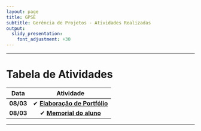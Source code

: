 ```yaml
---
layout: page
title: GPSE
subtitle: Gerência de Projetos - Atividades Realizadas
output:
  slidy_presentation:
    font_adjustment: +30
---
```


---

# Tabela de Atividades

| **Data**    | **Atividade**      |
| ------- |:--------------------------------------------------------------------------------------------:| 
| **08/03**   | ✔ **[Elaboração de Portfólio](https://giovannafantacini.github.io/giovannafantacini.io/)**|
| **08/03**   | ✔ **[Memorial do aluno](https://giovannafantacini.github.io/giovannafantacini.io/aboutme/)**|

---
